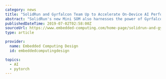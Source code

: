 ```yaml
---
category: news
title: "SolidRun and Gyrfalcon Team Up to Accelerate On-Device AI Performance with Powerful New i.MX 8M Mini SOM"
abstract: "SolidRun's new Mini SOM also harnesses the power of Gyrfalcon's Lightspeeur® 2803S Neural Accelerator to help manufacturers quickly and cost effectively create powerful Edge AI applications based on TensorFlow, Caffe and PyTorch deep learning frameworks ..."
publishedDateTime: 2019-07-02T02:58:00Z
sourceUrl: https://www.embedded-computing.com/home-page/solidrun-and-gyrfalcon-team-up-to-accelerate-on-device-ai-performance-with-powerful-new-i-mx-8m-mini-som
type: article

provider:
  name: Embedded Computing Design
  id: embeddedcomputingdesign

topics:
  - AI
  - pytorch
---
```

